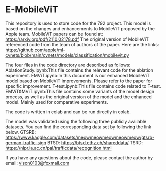 # E-MobileViT
This repository is used to store code for the 792 project.
This model is based on the changes and enhancements to MobileViT proposed by the Apple team.
MobileViT papers can be found at: https://arxiv.org/pdf/2110.02178.pdf
The original version of MobileViT referenced code from the team of authors of the paper. Here are the links:
https://github.com/apple/ml-cvnets/blob/main/cvnets/models/classification/mobilevit.py

The four files in the code directory are described as follows:
AblationStudy.ipynb:This file contains the relevant code for the ablation experiment.
EMViT.ipynb:In this document is our enhanced MobileViT model based on MobileViT improvements. Please refer to the paper for specific improvement.
T-test.ipynb:This file contains code related to T-test.
EMViT&MViT.ipynb:This file contains some variants of the model design process, as well as the original version of the model and the enhanced model. Mainly used for comparative experiments.

The code is written in colab and can be run directly in colab.

The model was validated using the following three publicly available datasets. You can find the corresponding data set by following the link below.
GTSRB:
https://www.kaggle.com/datasets/meowmeowmeowmeowmeow/gtsrb-german-traffic-sign
BTSD:
https://btsd.ethz.ch/shareddata/
TSRD:
https://nlpr.ia.ac.cn/pal/trafficdata/recognition.html

If you have any questions about the code, please contact the author by email:
vison0103@foxmail.com
